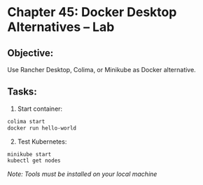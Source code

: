 # Chapter 45: Docker Desktop Alternatives – Lab

## Objective:
Use Rancher Desktop, Colima, or Minikube as Docker alternative.

## Tasks:
1. Start container:
```bash
colima start
docker run hello-world
```

2. Test Kubernetes:
```bash
minikube start
kubectl get nodes
```

_Note: Tools must be installed on your local machine_
